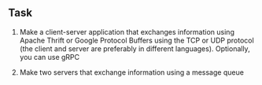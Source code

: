 ## Task

1. Make a client-server application that exchanges information using Apache Thrift or Google Protocol Buffers using the TCP or UDP protocol (the client and server are preferably in different languages). Optionally, you can use gRPC


2. Make two servers that exchange information using a message queue